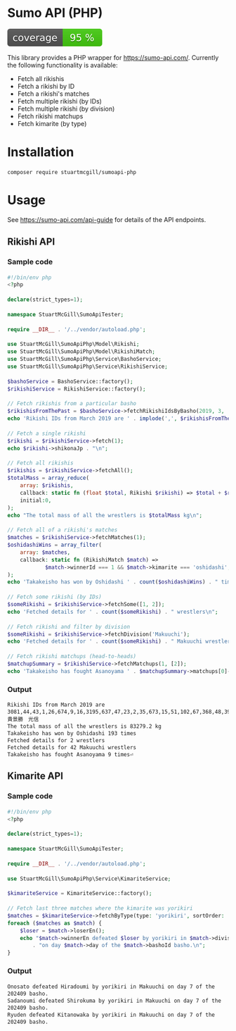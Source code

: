 # Sumo API (PHP)

![Code coverage badge](https://github.com/stuartmcgill/sumoapi-php/blob/image-data/coverage.svg)

This library provides a PHP wrapper for https://sumo-api.com/. Currently the following functionality
is available:

- Fetch all rikishis
- Fetch a rikishi by ID
- Fetch a rikishi's matches
- Fetch multiple rikishi (by IDs)
- Fetch multiple rikishi (by division)
- Fetch rikishi matchups
- Fetch kimarite (by type)

# Installation

`composer require stuartmcgill/sumoapi-php`

# Usage

See https://sumo-api.com/api-guide for details of the API endpoints.

## Rikishi API

### Sample code

```php
#!/bin/env php
<?php

declare(strict_types=1);

namespace StuartMcGill\SumoApiTester;

require __DIR__ . '/../vendor/autoload.php';

use StuartMcGill\SumoApiPhp\Model\Rikishi;
use StuartMcGill\SumoApiPhp\Model\RikishiMatch;
use StuartMcGill\SumoApiPhp\Service\BashoService;
use StuartMcGill\SumoApiPhp\Service\RikishiService;

$bashoService = BashoService::factory();
$rikishiService = RikishiService::factory();

// Fetch rikishis from a particular basho
$rikishisFromThePast = $bashoService->fetchRikishiIdsByBasho(2019, 3, 'Makuuchi');
echo 'Rikishi IDs from March 2019 are ' . implode(',', $rikishisFromThePast) . "\n";

// Fetch a single rikishi
$rikishi = $rikishiService->fetch(1);
echo $rikishi->shikonaJp . "\n";

// Fetch all rikishis
$rikishis = $rikishiService->fetchAll();
$totalMass = array_reduce(
    array: $rikishis,
    callback: static fn (float $total, Rikishi $rikishi) => $total + $rikishi->weight,
    initial:0,
);
echo "The total mass of all the wrestlers is $totalMass kg\n";

// Fetch all of a rikishi's matches
$matches = $rikishiService->fetchMatches(1);
$oshidashiWins = array_filter(
    array: $matches,
    callback: static fn (RikishiMatch $match) =>
            $match->winnerId === 1 && $match->kimarite === 'oshidashi',
);
echo 'Takakeisho has won by Oshidashi ' . count($oshidashiWins) . " times\n";

// Fetch some rikishi (by IDs)
$someRikishi = $rikishiService->fetchSome([1, 2]);
echo 'Fetched details for ' . count($someRikishi) . " wrestlers\n";

// Fetch rikishi and filter by division
$someRikishi = $rikishiService->fetchDivision('Makuuchi');
echo 'Fetched details for ' . count($someRikishi) . " Makuuchi wrestlers\n";

// Fetch rikishi matchups (head-to-heads)
$matchupSummary = $rikishiService->fetchMatchups(1, [2]);
echo 'Takakeisho has fought Asanoyama ' . $matchupSummary->matchups[0]->total() . ' times';
```

### Output
```
Rikishi IDs from March 2019 are 3081,44,43,1,26,674,9,16,3195,637,47,23,2,35,673,15,51,102,67,368,48,39,3181,3249,14,27,17,36,33,46,10,22,25,3142,3120,106,38,3248,29,3204,30,636
貴景勝　光信
The total mass of all the wrestlers is 83279.2 kg
Takakeisho has won by Oshidashi 193 times
Fetched details for 2 wrestlers
Fetched details for 42 Makuuchi wrestlers
Takakeisho has fought Asanoyama 9 times⏎   
```

## Kimarite API

### Sample code

```php
#!/bin/env php
<?php

declare(strict_types=1);

namespace StuartMcGill\SumoApiTester;

require __DIR__ . '/../vendor/autoload.php';

use StuartMcGill\SumoApiPhp\Service\KimariteService;

$kimariteService = KimariteService::factory();

// Fetch last three matches where the kimarite was yorikiri
$matches = $kimariteService->fetchByType(type: 'yorikiri', sortOrder: 'desc', limit: 3, skip: 0);
foreach ($matches as $match) {
    $loser = $match->loserEn();
    echo "$match->winnerEn defeated $loser by yorikiri in $match->division "
        . "on day $match->day of the $match->bashoId basho.\n";
}
```

### Output
```
Onosato defeated Hiradoumi by yorikiri in Makuuchi on day 7 of the 202409 basho.
Sadanoumi defeated Shirokuma by yorikiri in Makuuchi on day 7 of the 202409 basho.
Ryuden defeated Kitanowaka by yorikiri in Makuuchi on day 7 of the 202409 basho.
```
